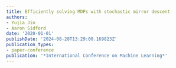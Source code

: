 ```yaml
---
title: Efficiently solving MDPs with stochastic mirror descent
authors:
- Yujia Jin
- Aaron Sidford
date: '2020-01-01'
publishDate: '2024-08-28T13:29:00.169823Z'
publication_types:
- paper-conference
publication: '*International Conference on Machine Learning*'
---
```

